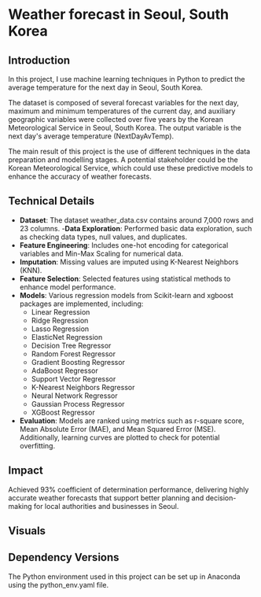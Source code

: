 # Weather forecast in Seoul, South Korea

## Introduction

In this project, I use machine learning techniques in Python to predict the average temperature for the next day in Seoul, South Korea.

The dataset is composed of several forecast variables for the next day, maximum and minimum temperatures of the current day, 
and auxiliary geographic variables were collected over five years by the Korean Meteorological Service in Seoul, South Korea. 
The output variable is the next day's average temperature (NextDayAvTemp).

The main result of this project is the use of different techniques in the data preparation and modelling stages. A potential stakeholder could be the Korean Meteorological Service, which could use these predictive models to enhance the accuracy of weather forecasts.

## Technical Details

- **Dataset**: The dataset weather_data.csv contains around 7,000 rows and 23 columns. 
-**Data Exploration**: Performed basic data exploration, such as checking data types, null values, and duplicates.
- **Feature Engineering**: Includes one-hot encoding for categorical variables and Min-Max Scaling for numerical data.
- **Imputation**: Missing values are imputed using K-Nearest Neighbors (KNN).
- **Feature Selection**: Selected features using statistical methods to enhance model performance.
- **Models**: Various regression models from Scikit-learn and xgboost packages are implemented, including:
  - Linear Regression
  - Ridge Regression
  - Lasso Regression
  - ElasticNet Regression
  - Decision Tree Regressor
  - Random Forest Regressor
  - Gradient Boosting Regressor
  - AdaBoost Regressor
  - Support Vector Regressor
  - K-Nearest Neighbors Regressor
  - Neural Network Regressor
  - Gaussian Process Regressor
  - XGBoost Regressor
- **Evaluation**: Models are ranked using metrics such as r-square score, Mean Absolute Error (MAE), and Mean Squared Error (MSE). 
Additionally, learning curves are plotted to check for potential overfitting.

## Impact

Achieved 93% coefficient of determination performance, delivering highly accurate weather forecasts that support better planning and decision-making for local authorities and businesses in Seoul.

## Visuals



## Dependency Versions

The Python environment used in this project can be set up in Anaconda using the python_env.yaml file.

